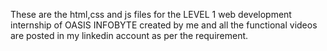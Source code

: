 These are the html,css and js files for the LEVEL 1 web development internship of OASIS INFOBYTE created by me and all the functional videos are posted in my linkedin account as per the
requirement.
